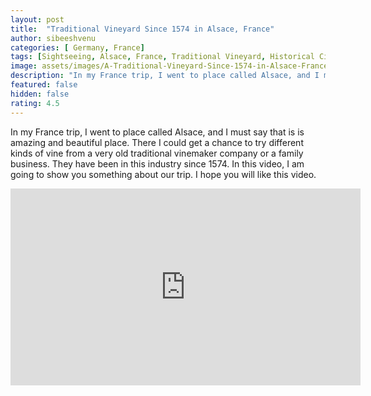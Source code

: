 ```yaml
---
layout: post
title:  "Traditional Vineyard Since 1574 in Alsace, France"
author: sibeeshvenu
categories: [ Germany, France]
tags: [Sightseeing, Alsace, France, Traditional Vineyard, Historical City in France, History France, Beautiful Nature, Malayalam, Sibeesh Passion, Njan Oru Malayali, ഞാൻ ഒരു മലയാളി, Germaniyile Nalukal, Germany, Malayali in Germany, Indians in Germany, Keralite in Germany, Malayalees in Germany, Malayali in France, sibeeshpassion.com, sibeeshvenu.com]
image: assets/images/A-Traditional-Vineyard-Since-1574-in-Alsace-France.webp
description: "In my France trip, I went to place called Alsace, and I must say that is is amazing and beautiful place. There I could get a chance to try different kinds of vine from a very old traditional vinemaker company or a family business. They have been in this industry since 1574. In this video, I am going to show you something about our trip. I hope you will like this video"
featured: false
hidden: false
rating: 4.5
---
```


In my France trip, I went to place called Alsace, and I must say that is is amazing and beautiful place. There I could get a chance to try different kinds of vine from a very old traditional vinemaker company or a family business. They have been in this industry since 1574. In this video, I am going to show you something about our trip. I hope you will like this video.


<iframe width="560" height="315" src="https://www.youtube.com/embed/3NL5PsT4Rk4" frameborder="0" allow="accelerometer; autoplay; encrypted-media; gyroscope; picture-in-picture" allowfullscreen></iframe>

